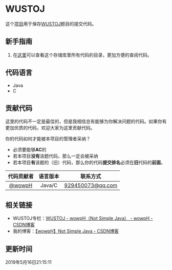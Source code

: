 # WUSTOJ

这个[项目](https://github.com/wowpH/WUSTOJ)用于保存[WUSTOJ](http://acm.wust.edu.cn/)题目的提交代码。

## 新手指南

1. 在[这里](代码目录.md)可以查看这个存储库里所有代码的目录，更加方便的查阅代码。

## 代码语言

- Java
- C

## 贡献代码

这里的代码不一定是最佳的，但是我相信总有能够为你解决问题的代码。如果你有更加优质的代码，欢迎大家为这里贡献代码。

你的代码如何才能被本项目的管理者采纳？

- 必须要能够**AC**的
- 若本项目**没有**该题代码，那么一定会被采纳
- 若本项目**有**该题的（旧）代码，那么你的代码**提交排名**必须在**旧**代码的**前面**。

|代码贡献者|语言版本|联系方式|
|:-:|:-:|:-:|
|[@wowpH](https://github.com/wowpH "wowpH的GitHub")|Java/C|929450073@qq.com|

## 相关链接

- WUSTOJ专栏：[WUSTOJ - wowpH（Not Simple Java） - wowpH - CSDN博客](https://blog.csdn.net/pfdvnah/column/info/37339)
- 我的博客：[【wowpH】Not Simple Java - CSDN博客](https://blog.csdn.net/pfdvnah)

## 更新时间

2019年5月16日21:15:11
